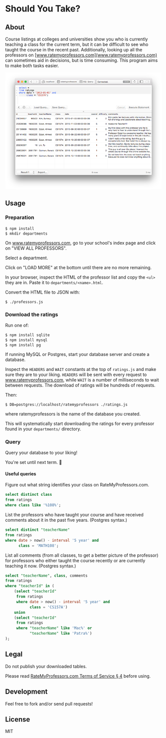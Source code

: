 # Should You Take?

## About

Course listings at colleges and universities show you who is currently teaching
a class for the current term, but it can be difficult to see who taught the
course in the recent past. Additionally, looking up all the professors on
[www.ratemyprofessors.com](www.ratemyprofessors.com) can sometimes aid in
decisions, but is time consuming.  This program aims to make both tasks easier.

![Screenshot](Screenshot.png)

## Usage

### Preparation

```
$ npm install
$ mkdir departments
```

On www.ratemyprofessors.com, go to your school's index page and click on "VIEW
ALL PROFESSORS".

Select a department.

Click on "LOAD MORE" at the bottom until there are no more remaining.

In your browser, inspect the HTML of the professor list and copy the `<ul>`
they are in. Paste it to `departments/<name>.html`.

Convert the HTML file to JSON with:

```
$ ./professors.js
```

### Download the ratings

Run one of:

```
$ npm install sqlite
$ npm install mysql
$ npm install pg
```

If running MySQL or Postgres, start your database server and create a database.

Inspect the `HEADERS` and `WAIT` constants at the top of `ratings.js` and make
sure they are to your liking. `HEADERS` will be sent with every request to
www.ratemyprofessors.com, while `WAIT` is a number of milliseconds to wait
between requests. The download of ratings will be hundreds of requests.

Then:

```
$ DB=postgres://localhost/ratemyprofessors ./ratings.js
```

where ratemyprofessors is the name of the database you created.

This will systematically start downloading the ratings for every professor
found in your `departments/` directory.

### Query

Query your database to your liking!

You're set until next term. 🍰

#### Useful queries

Figure out what string identifies your class on RateMyProfessors.com.

```sql
select distinct class
from ratings
where class like '%108%';
```

List the professors who have taught your course and have received comments
about it in the past five years. (Postgres syntax.)

```sql
select distinct "teacherName"
from ratings
where date > now() - interval '5 year' and
      class = 'MATH108';
```

List all comments (from all classes, to get a better picture of the professor)
for professors who either taught the course recently or are currently teaching
it now. (Postgres syntax.)

```sql
select "teacherName", class, comments
from ratings
where "teacherId" in (
	(select "teacherId"
	 from ratings
	 where date > now() - interval '5 year' and
	       class = 'CS157A')
	union
	(select "teacherId"
	 from ratings
	 where "teacherName" like 'Mac%' or
	       "teacherName" like 'Patra%')
);
```

## Legal

Do not publish your downloaded tables.

Please read
[RateMyProfessors.com Terms of Service § 4](http://www.ratemyprofessors.com/TermsOfUse_us.jsp#section4)
before using.

## Development

Feel free to fork and/or send pull requests!

## License

MIT

